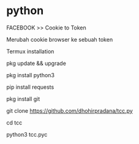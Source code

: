 # python
FACEBOOK >> Cookie to Token

Merubah cookie browser ke sebuah token

Termux installation

pkg update && upgrade

pkg install python3

pip install requests

pkg install git

git clone https://github.com/dhohirpradana/tcc.py

cd tcc

python3 tcc.pyc

